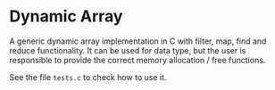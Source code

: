 # Dynamic Array

A generic dynamic array implementation in C with filter, map, find and reduce functionality.
It can be used for data type, but the user is responsible to provide the correct memory
allocation / free functions.

See the file `tests.c` to check how to use it.
